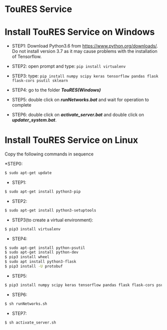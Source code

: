 # TouRES Service

# Install TouRES Service on Windows
* STEP1: Download Python3.6 from <https://www.python.org/downloads/>. Do not install version 3.7 as it may cause problems with the installation of Tensorflow.
* STEP2: open prompt and type: ```pip install virtualenv```

* STEP3: type: ```pip install numpy scipy keras tensorflow pandas flask flask-cors psutil sklearn```
* STEP4: go to the folder ***TouRES(Windows)***
* STEP5: double click on ***runNetworks.bat*** and wait for operation to complete
* STEP6: double click on ***activate_server.bat*** and double click on ***updater_system.bat***.


# Install TouRES Service on Linux

Copy the following commands in sequence

*STEP0:
```bash
$ sudo apt-get update
```
* STEP1: 
```bash
$ sudo apt-get install python3-pip
```
* STEP2:
```bash
$ sudo apt-get install python3-setuptools
```
* STEP3(to create a virtual environment):
```bash
$ pip3 install virtualenv
```
* STEP4:
```bash
$ sudo apt-get install python-psutil
$ sudo apt-get install python-dev
$ pip3 install wheel
$ sudo apt install python3-flask
$ pip3 install -U protobuf
```
* STEP5:
```bash
$ pip3 install numpy scipy keras tensorflow pandas flask flask-cors psutil sklearn
```
* STEP6:
```bash
$ sh runNetworks.sh
```
* STEP7:
```bash
$ sh activate_server.sh
```
